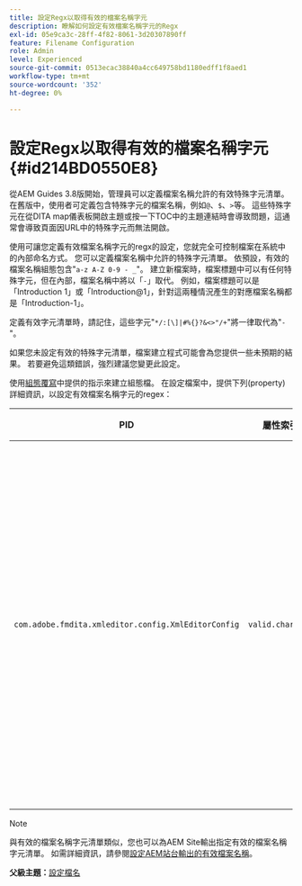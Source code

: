 ```yaml
---
title: 設定Regx以取得有效的檔案名稱字元
description: 瞭解如何設定有效檔案名稱字元的Regx
exl-id: 05e9ca3c-28ff-4f82-8061-3d20307890ff
feature: Filename Configuration
role: Admin
level: Experienced
source-git-commit: 0513ecac38840a4cc649758bd1180edff1f8aed1
workflow-type: tm+mt
source-wordcount: '352'
ht-degree: 0%

---
```


# 設定Regx以取得有效的檔案名稱字元 {#id214BD0550E8}

從AEM Guides 3.8版開始，管理員可以定義檔案名稱允許的有效特殊字元清單。 在舊版中，使用者可定義包含特殊字元的檔案名稱，例如`@`、`$`、`>`等。 這些特殊字元在從DITA map儀表板開啟主題或按一下TOC中的主題連結時會導致問題，這通常會導致頁面因URL中的特殊字元而無法開啟。

使用可讓您定義有效檔案名稱字元的regx的設定，您就完全可控制檔案在系統中的內部命名方式。 您可以定義檔案名稱中允許的特殊字元清單。 依預設，有效的檔案名稱組態包含&quot;`a-z A-Z 0-9 - _`&quot;。 建立新檔案時，檔案標題中可以有任何特殊字元，但在內部，檔案名稱中將以「`-`」取代。 例如，檔案標題可以是「Introduction 1」或「Introduction@1」，針對這兩種情況產生的對應檔案名稱都是「Introduction-1」。

定義有效字元清單時，請記住，這些字元&quot;`*/:[\]|#%{}?&<>"/+`&quot;將一律取代為&quot;`-`&quot;。

如果您未設定有效的特殊字元清單，檔案建立程式可能會為您提供一些未預期的結果。 若要避免這類錯誤，強烈建議您變更此設定。

使用[組態覆寫](download-install-additional-config-override.md#)中提供的指示來建立組態檔。 在設定檔案中，提供下列\(property\)詳細資訊，以設定有效檔案名稱字元的regex：

| PID | 屬性索引鍵 | 屬性值 |
|---|------------|--------------|
| `com.adobe.fmdita.xmleditor.config.XmlEditorConfig` | `valid.characters` | 該值為規則運算式模式。 它必須有三個基本字元，而且清單必須以連字型大小\(-\)開頭。<br> **預設值**： \[-a-zA-Z0-9\_\] |

>[!NOTE]
>
> 與有效的檔案名稱字元清單類似，您也可以為AEM Site輸出指定有效的檔案名稱字元清單。 如需詳細資訊，請參閱[設定AEM站台輸出的有效檔案名稱](conf-file-names-valid-regx-aem-site-output.md#)。

**父級主題：**[&#x200B;設定檔名](conf-file-names.md)
